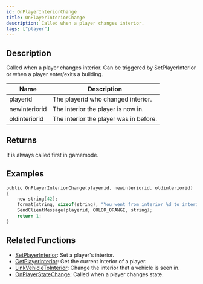 ```yaml
---
id: OnPlayerInteriorChange
title: OnPlayerInteriorChange
description: Called when a player changes interior.
tags: ["player"]
---
```


## Description

Called when a player changes interior. Can be triggered by SetPlayerInterior or when a player enter/exits a building.

| Name          | Description                            |
| ------------- | -------------------------------------- |
| playerid      | The playerid who changed interior.     |
| newinteriorid | The interior the player is now in.     |
| oldinteriorid | The interior the player was in before. |

## Returns

It is always called first in gamemode.

## Examples

```c
public OnPlayerInteriorChange(playerid, newinteriorid, oldinteriorid)
{
    new string[42];
    format(string, sizeof(string), "You went from interior %d to interior %d!", oldinteriorid, newinteriorid);
    SendClientMessage(playerid, COLOR_ORANGE, string);
    return 1;
}
```

## Related Functions

- [SetPlayerInterior](../functions/SetPlayerInterior): Set a player's interior.
- [GetPlayerInterior](../functions/GetPlayerInterior): Get the current interior of a player.
- [LinkVehicleToInterior](../functions/LinkVehicleToInterior): Change the interior that a vehicle is seen in.
- [OnPlayerStateChange](OnPlayerStateChange): Called when a player changes state.

